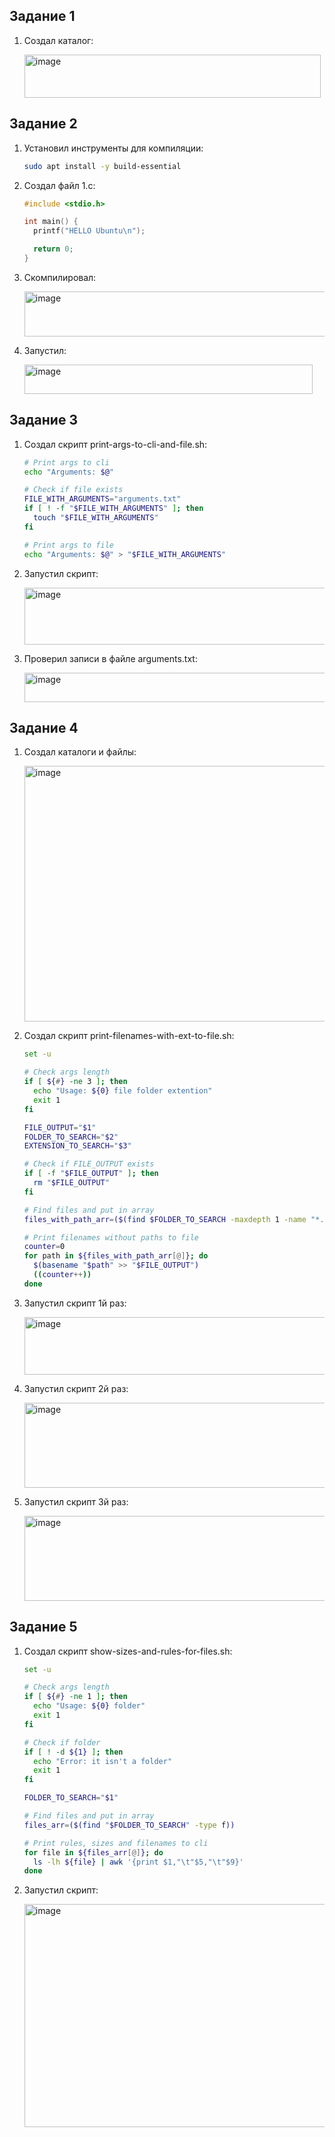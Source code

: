 ## Задание 1
1) Создал каталог:

   <img width="474" height="69" alt="image" src="https://github.com/user-attachments/assets/cff040ae-5900-4f50-bf4d-70b9e3d185c4" />

## Задание 2
1) Установил инструменты для компиляции:

   ```bash
   sudo apt install -y build-essential
   ```

2) Создал файл 1.c:

   ```c
   #include <stdio.h>

   int main() {
     printf("HELLO Ubuntu\n");

     return 0;
   }
   ```

3) Скомпилировал:

   <img width="547" height="72" alt="image" src="https://github.com/user-attachments/assets/926fa5ef-9b1d-4083-92e8-4731450e1599" />

4) Запустил:

   <img width="461" height="47" alt="image" src="https://github.com/user-attachments/assets/aa3697d6-44b2-435c-b28e-1bac4a653c77" />

## Задание 3
1) Создал скрипт print-args-to-cli-and-file.sh:

   ```bash
   # Print args to cli
   echo "Arguments: $@"

   # Check if file exists
   FILE_WITH_ARGUMENTS="arguments.txt"
   if [ ! -f "$FILE_WITH_ARGUMENTS" ]; then
     touch "$FILE_WITH_ARGUMENTS"
   fi

   # Print args to file
   echo "Arguments: $@" > "$FILE_WITH_ARGUMENTS"
   ```

2) Запустил скрипт:

   <img width="860" height="91" alt="image" src="https://github.com/user-attachments/assets/ddc18e40-a32e-463a-a189-cee5ebe11b86" />

3) Проверил записи в файле arguments.txt:

   <img width="552" height="47" alt="image" src="https://github.com/user-attachments/assets/220e5bca-52a8-49e7-919c-aaf1883e439b" />

## Задание 4
1) Создал каталоги и файлы:

   <img width="545" height="409" alt="image" src="https://github.com/user-attachments/assets/62eda97e-7165-4bb6-8dd6-642802ba8f10" />

2) Создал скрипт print-filenames-with-ext-to-file.sh:

   ```bash
   set -u

   # Check args length
   if [ ${#} -ne 3 ]; then
     echo "Usage: ${0} file folder extention"
     exit 1
   fi

   FILE_OUTPUT="$1"
   FOLDER_TO_SEARCH="$2"
   EXTENSION_TO_SEARCH="$3"

   # Check if FILE_OUTPUT exists
   if [ -f "$FILE_OUTPUT" ]; then
     rm "$FILE_OUTPUT"
   fi

   # Find files and put in array
   files_with_path_arr=($(find $FOLDER_TO_SEARCH -maxdepth 1 -name "*.${EXTENSION_TO_SEARCH}"))

   # Print filenames without paths to file
   counter=0
   for path in ${files_with_path_arr[@]}; do
     $(basename "$path" >> "$FILE_OUTPUT")
     ((counter++))
   done
   ```

3) Запустил скрипт 1й раз:

   <img width="1069" height="92" alt="image" src="https://github.com/user-attachments/assets/a26bf941-38cf-48bc-a6e8-f859f8c0b6d6" />

4) Запустил скрипт 2й раз:

   <img width="1116" height="136" alt="image" src="https://github.com/user-attachments/assets/ec35e3a2-712d-46ee-ab82-8a98f6182ceb" />

5) Запустил скрипт 3й раз:

   <img width="1099" height="136" alt="image" src="https://github.com/user-attachments/assets/9c9102a8-f0f3-44fd-b7e1-a87cd6ea8e2f" />

## Задание 5
1) Создал скрипт show-sizes-and-rules-for-files.sh:

   ```bash
   set -u

   # Check args length
   if [ ${#} -ne 1 ]; then
     echo "Usage: ${0} folder"
     exit 1
   fi

   # Check if folder
   if [ ! -d ${1} ]; then
     echo "Error: it isn't a folder"
     exit 1
   fi

   FOLDER_TO_SEARCH="$1"

   # Find files and put in array
   files_arr=($(find "$FOLDER_TO_SEARCH" -type f))

   # Print rules, sizes and filenames to cli
   for file in ${files_arr[@]}; do
     ls -lh ${file} | awk '{print $1,"\t"$5,"\t"$9}'
   done
   ```

2) Запустил скрипт:

   <img width="946" height="357" alt="image" src="https://github.com/user-attachments/assets/63ec3566-48fe-4024-9841-221ecfe3b3cb" />

